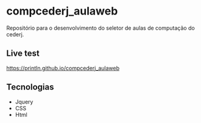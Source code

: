 # compcederj_aulaweb
Repositório para o desenvolvimento do seletor de aulas de computação do cederj.

## Live test

https://println.github.io/compcederj_aulaweb

## Tecnologias

- Jquery
- CSS
- Html
